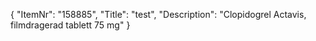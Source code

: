 {
  "ItemNr": "158885",
  "Title": "test",
  "Description": "Clopidogrel Actavis, filmdragerad tablett 75 mg"
}